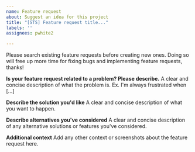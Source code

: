 ```yaml
---
name: Feature request
about: Suggest an idea for this project
title: "[STS] Feature request title..."
labels: ''
assignees: pwhite2

---
```


Please search existing feature requests before creating new ones. Doing so will free up more time for fixing bugs and implementing feature requests, thanks!

**Is your feature request related to a problem? Please describe.**
A clear and concise description of what the problem is. Ex. I'm always frustrated when [...]

**Describe the solution you'd like**
A clear and concise description of what you want to happen.

**Describe alternatives you've considered**
A clear and concise description of any alternative solutions or features you've considered.

**Additional context**
Add any other context or screenshots about the feature request here.
